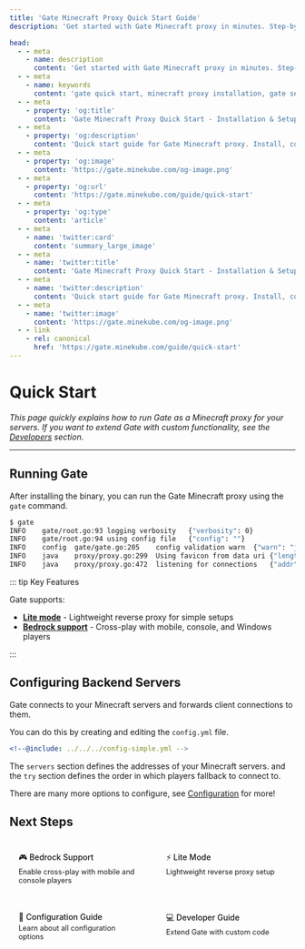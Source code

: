```yaml
---
title: 'Gate Minecraft Proxy Quick Start Guide'
description: 'Get started with Gate Minecraft proxy in minutes. Step-by-step installation, configuration, and setup guide for BungeeCord/Velocity replacement with Bedrock support.'

head:
  - - meta
    - name: description
      content: 'Get started with Gate Minecraft proxy in minutes. Step-by-step installation, configuration, and setup guide for BungeeCord/Velocity replacement with Bedrock support.'
  - - meta
    - name: keywords
      content: 'gate quick start, minecraft proxy installation, gate setup guide, minecraft server proxy tutorial, bungeecord alternative setup, velocity replacement guide, minecraft network setup'
  - - meta
    - property: 'og:title'
      content: 'Gate Minecraft Proxy Quick Start - Installation & Setup Guide'
  - - meta
    - property: 'og:description'
      content: 'Quick start guide for Gate Minecraft proxy. Install, configure, and run your own BungeeCord/Velocity replacement with Bedrock cross-play in minutes.'
  - - meta
    - property: 'og:image'
      content: 'https://gate.minekube.com/og-image.png'
  - - meta
    - property: 'og:url'
      content: 'https://gate.minekube.com/guide/quick-start'
  - - meta
    - property: 'og:type'
      content: 'article'
  - - meta
    - name: 'twitter:card'
      content: 'summary_large_image'
  - - meta
    - name: 'twitter:title'
      content: 'Gate Minecraft Proxy Quick Start - Installation & Setup Guide'
  - - meta
    - name: 'twitter:description'
      content: 'Quick start guide for Gate Minecraft proxy. Install, configure, and run your own BungeeCord/Velocity replacement with Bedrock cross-play in minutes.'
  - - meta
    - name: 'twitter:image'
      content: 'https://gate.minekube.com/og-image.png'
  - - link
    - rel: canonical
      href: 'https://gate.minekube.com/guide/quick-start'
---
```


# Quick Start

_This page quickly explains how to run Gate as a Minecraft proxy for your servers.
If you want to extend Gate with custom functionality, see the [Developers](/developers/) section._

---

<!--@include: install/index.md -->

## Running Gate

After installing the binary, you can run the Gate Minecraft proxy using the `gate` command.

```sh console
$ gate
INFO	gate/root.go:93	logging verbosity	{"verbosity": 0}
INFO	gate/root.go:94	using config file	{"config": ""}
INFO	config	gate/gate.go:205	config validation warn	{"warn": "java: No backend servers configured."}
INFO	java	proxy/proxy.go:299	Using favicon from data uri	{"length": 3086}
INFO	java	proxy/proxy.go:472	listening for connections	{"addr": "0.0.0.0:25565"}
```

::: tip Key Features

Gate supports:

- **[Lite mode](lite)** - Lightweight reverse proxy for simple setups
- **[Bedrock support](bedrock)** - Cross-play with mobile, console, and Windows players

:::

## Configuring Backend Servers

Gate connects to your Minecraft servers and forwards client connections to them.

You can do this by creating and editing the `config.yml` file.

```yaml config.yml
<!--@include: ../../../config-simple.yml -->
```

The `servers` section defines the addresses of your Minecraft servers.
and the `try` section defines the order in which players fallback to connect to.

There are many more options to configure, see [Configuration](/guide/config/) for more!

## Next Steps

<div class="next-steps">
  <a href="/guide/bedrock" class="next-card" style="text-decoration: none;">
    🎮 Bedrock Support
    <span>Enable cross-play with mobile and console players</span>
  </a>
  <a href="/guide/lite" class="next-card" style="text-decoration: none;">
    ⚡ Lite Mode
    <span>Lightweight reverse proxy setup</span>
  </a>
  <a href="/guide/config/" class="next-card" style="text-decoration: none;">
    📖 Configuration Guide
    <span>Learn about all configuration options</span>
  </a>
  <a href="/developers/" class="next-card" style="text-decoration: none;">
    💻 Developer Guide
    <span>Extend Gate with custom code</span>
  </a>
</div>

<style>
.quick-start-cards {
  display: grid;
  grid-template-columns: repeat(auto-fit, minmax(250px, 1fr));
  gap: 20px;
  margin: 24px 0;
}

.quick-card {
  background-color: var(--vp-c-bg-soft);
  border: 1px solid var(--vp-c-divider);
  border-radius: 8px;
  padding: 20px;
}

.quick-card h3 {
  margin-top: 0;
  color: var(--vp-c-brand-1);
}

.next-steps {
  display: grid;
  grid-template-columns: repeat(auto-fit, minmax(200px, 1fr));
  gap: 16px;
  margin-top: 24px;
}

.next-card {
  padding: 16px;
  background-color: var(--vp-c-bg-soft);
  border: 1px solid var(--vp-c-divider);
  border-radius: 8px;
  text-decoration: none;
  color: var(--vp-c-brand-1);
  font-weight: 500;
  transition: all 0.3s;
}

.next-card:hover {
  transform: translateY(-2px);
  border-color: var(--vp-c-brand-1);
  box-shadow: 0 2px 12px 0 var(--vp-c-divider);
}

.next-card span {
  display: block;
  color: var(--vp-c-text-2);
  font-size: 0.9em;
  font-weight: 400;
  margin-top: 4px;
}
</style>
